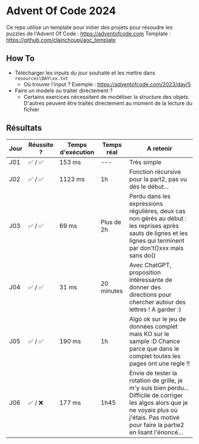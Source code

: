 # Advent Of Code 2024

Ce repo utilise un template pour initier des projets pour résoudre les puzzles de l'Advent Of Code : https://adventofcode.com
Template : https://github.com/clainchoupi/aoc_template

## How To
- Télécharger les inputs du jour souhaité et les mettre dans `resources\DAY\xx.txt`
  - Où trouver l'input ? Exemple : https://adventofcode.com/2023/day/5 
- Faire un modele ou traiter directement ?
  - Certains exercices nécessitent de modéliser la structure des objets. D'autres peuvent être traités directement au moment de la lecture du fichier


## Résultats
| Jour 	| Réussite ?	| Temps d'exécution 	| Temps réal 	| A retenir 	|
|---	|---	|---	|---	|---	|
| J01 	| ✅ / ✅ 	| 153 ms 	|---	| Très simple 	|
| J02 	| ✅ / ✅ 	| 1123 ms 	| 1h	| Fonction récursive pour la part2, pas vu dès le début... 	|
| J03 	| ✅ / ✅ 	| 69 ms 	| Plus de 2h	| Perdu dans les expressions régulières, deux cas non gérés au début : les reprises après sauts de lignes et les lignes qui terminent par don't()xxx mais sans do() 	|
| J04 	| ✅ / ✅ 	| 31 ms 	| 20 minutes	| Avec ChatGPT, proposition intéressante de donner des directions pour chercher autour des lettres ! A garder :)  	|
| J05 	| ✅ / ✅ 	| 190 ms 	| 1h	| Algo ok sur le jeu de données complet mais KO sur le sample :D Chance parce que dans le complet toutes les pages ont une regle !!  	|
| J06 	| ✅ / ❌ 	| 177 ms 	| 1h45	| Envie de tester la rotation de grille, je m'y suis bien perdu... Difficile de corriger les algos alors que je ne voyais plus où j'étais. Pas motivé pour faire la partie2 en lisant l'énoncé... 	|